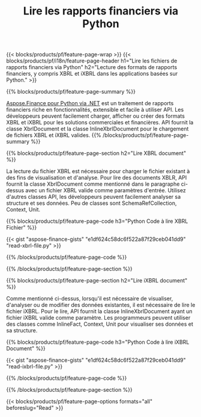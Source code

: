 ﻿---
title: Lire les rapports financiers via Python
url: /fr/python-net/read/
description:  Code Python pour lire les rapports financiers dans les fichiers XBRL et iXBRL via la bibliothèque Python.
---
{{< blocks/products/pf/feature-page-wrap >}}
{{< blocks/products/pf/i18n/feature-page-header h1="Lire les fichiers de rapports financiers via Python" h2="Lecture des formats de rapports financiers, y compris XBRL et iXBRL dans les applications basées sur Python." >}}

{{% blocks/products/pf/feature-page-summary %}}

[Aspose.Finance pour Python via .NET](https://products.aspose.com/finance/python-net/) est un traitement de rapports financiers riche en fonctionnalités, extensible et facile à utiliser API. Les développeurs peuvent facilement charger, afficher ou créer des formats XBRL et iXBRL pour les solutions commerciales et financières. API fournit la classe XbrlDocument et la classe InlineXbrlDocument pour le chargement de fichiers XBRL et iXBRL valides.
{{% /blocks/products/pf/feature-page-summary %}}

{{% blocks/products/pf/feature-page-section h2="Lire XBRL document" %}}

La lecture du fichier XBRL est nécessaire pour charger le fichier existant à des fins de visualisation et d'analyse. Pour lire des documents XBLR, API fournit la classe XbrlDocument comme mentionné dans le paragraphe ci-dessus avec un fichier XBRL valide comme paramètres d'entrée. Utilisez d'autres classes API, les développeurs peuvent facilement analyser sa structure et ses données. Peu de classes sont SchemaRefCollection, Context, Unit.

{{% blocks/products/pf/feature-page-code h3="Python Code à lire XBRL Fichier" %}}

{{< gist "aspose-finance-gists" "e1df624c58dc6f522a87f29ceb041dd9" "read-xbrl-file.py" >}} 

{{% /blocks/products/pf/feature-page-code %}}

{{% /blocks/products/pf/feature-page-section %}}

{{% blocks/products/pf/feature-page-section h2="Lire iXBRL document" %}}

Comme mentionné ci-dessus, lorsqu'il est nécessaire de visualiser, d'analyser ou de modifier des données existantes, il est nécessaire de lire le fichier iXBRL. Pour le lire, API fournit la classe InlineXbrlDocument ayant un fichier iXBRL valide comme paramètre. Les programmeurs peuvent utiliser des classes comme InlineFact, Context, Unit pour visualiser ses données et sa structure. 

{{% blocks/products/pf/feature-page-code h3="Python Code à lire iXBRL Document" %}}

{{< gist "aspose-finance-gists" "e1df624c58dc6f522a87f29ceb041dd9" "read-ixbrl-file.py" >}}

{{% /blocks/products/pf/feature-page-code %}}

{{% /blocks/products/pf/feature-page-section %}}

{{< blocks/products/pf/feature-page-options formats="all" beforeslug="Read" >}}